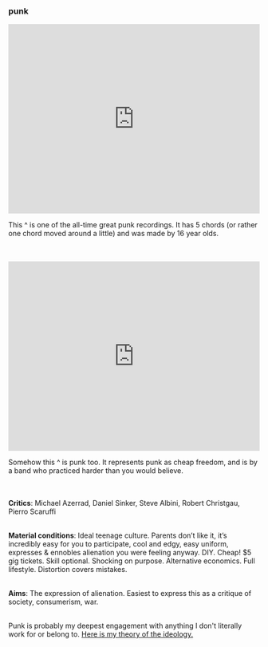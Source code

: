 <div class="accordion">
	<h3>punk</h3>
	<div>

<iframe src="https://open.spotify.com/embed/track/5p8JXgXACpUlHl94alGAjc?utm_source=generator" width="100%" height="380" frameBorder="0" allowfullscreen="" allow="autoplay; clipboard-write; encrypted-media; fullscreen; picture-in-picture"></iframe>

This ^ is one of the all-time great punk recordings. It has 5 chords (or rather one chord moved around a little) and was made by 16 year olds.<br><br><br>

<iframe src="https://open.spotify.com/embed/track/45fq6kIQtooot7WVRsXAum?utm_source=generator" width="100%" height="380" frameBorder="0" allowfullscreen="" allow="autoplay; clipboard-write; encrypted-media; fullscreen; picture-in-picture"></iframe>

Somehow this ^ is punk too. It represents punk as cheap freedom, and is by a band who practiced harder than you would believe.
<br><br><br>

<b>Critics</b>: Michael Azerrad, Daniel Sinker, Steve Albini, Robert Christgau, Pierro Scaruffi<br><br>

<b>Material conditions</b>: Ideal teenage culture. Parents don’t like it, it’s incredibly easy for you to participate, cool and edgy, easy uniform, expresses & ennobles alienation you were feeling anyway. DIY. Cheap! $5 gig tickets. Skill optional. Shocking on purpose. Alternative economics. Full lifestyle. Distortion covers mistakes.<br><br>

<b>Aims</b>: The expression of alienation. Easiest to express this as a critique of society, consumerism, war. <br><br>

Punk is probably my deepest engagement with anything I don't literally work for or belong to. <a href="/punk">Here is my theory of the ideology.</a>
	</div>
</div>